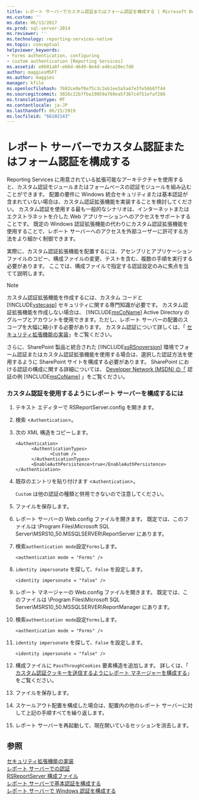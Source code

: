 ```yaml
---
title: レポート サーバーでカスタム認証またはフォーム認証を構成する | Microsoft Docs
ms.custom: ''
ms.date: 06/13/2017
ms.prod: sql-server-2014
ms.reviewer: ''
ms.technology: reporting-services-native
ms.topic: conceptual
helpviewer_keywords:
- Forms authentication, configuring
- custom authentication [Reporting Services]
ms.assetid: e8601a8f-e66d-4649-8e4d-a46ca20ec7d0
author: maggiesMSFT
ms.author: maggies
manager: kfile
ms.openlocfilehash: 7602ce0ef0e75c3c2eb1ee5a5a47e3fe56b87f44
ms.sourcegitcommit: 3026c22b7fba19059a769ea5f367c4f51efaf286
ms.translationtype: MT
ms.contentlocale: ja-JP
ms.lasthandoff: 06/15/2019
ms.locfileid: "66102143"
---
```

# <a name="configure-custom-or-forms-authentication-on-the-report-server"></a>レポート サーバーでカスタム認証またはフォーム認証を構成する
  Reporting Services に用意されている拡張可能なアーキテクチャを使用すると、カスタム認証モジュールまたはフォームベースの認証モジュールを組み込むことができます。 配置の要件に Windows 統合セキュリティまたは基本認証が含まれていない場合は、カスタム認証拡張機能を実装することを検討してください。 カスタム認証を使用する最も一般的なシナリオは、インターネットまたはエクストラネットを介した Web アプリケーションへのアクセスをサポートすることです。 既定の Windows 認証拡張機能の代わりにカスタム認証拡張機能を使用することで、レポート サーバーへのアクセスを外部ユーザーに許可する方法をより細かく制御できます。  
  
 実際に、カスタム認証拡張機能を配置するには、アセンブリとアプリケーション ファイルのコピー、構成ファイルの変更、テストを含む、複数の手順を実行する必要があります。 ここでは、構成ファイルで指定する認証設定のみに焦点を当てて説明します。  
  
> [!NOTE]  
>  カスタム認証拡張機能を作成するには、カスタム コードと [!INCLUDE[vstecasp](../../includes/vstecasp-md.md)] セキュリティに関する専門知識が必要です。 カスタム認証拡張機能を作成しない場合は、 [!INCLUDE[msCoName](../../includes/msconame-md.md)] Active Directory のグループとアカウントを使用できます。ただし、レポート サーバーの配置のスコープを大幅に縮小する必要があります。 カスタム認証について詳しくは、「 [セキュリティ拡張機能の実装](../extensions/security-extension/implementing-a-security-extension.md)」をご覧ください。  
  
 さらに、SharePoint 製品と統合された [!INCLUDE[ssRSnoversion](../../includes/ssrsnoversion-md.md)] 環境でフォーム認証またはカスタム認証拡張機能を使用する場合は、選択した認証方法を使用するように SharePoint サイトを構成する必要があります。 SharePoint における認証の構成に関する詳細については、 [Developer Network (MSDN) の「](https://go.microsoft.com/fwlink/?LinkId=115575) 認証の例 [!INCLUDE[msCoName](../../includes/msconame-md.md)] 」をご覧ください。  
  
### <a name="to-configure-a-report-server-to-use-custom-authentication"></a>カスタム認証を使用するようにレポート サーバーを構成するには  
  
1.  テキスト エディターで RSReportServer.config を開きます。  
  
2.  検索 <`Authentication`>。  
  
3.  次の XML 構造をコピーします。  
  
    ```  
    <Authentication>  
          <AuthenticationTypes>  
                 <Custom />  
          </AuthenticationTypes>  
          <EnableAuthPersistence>true</EnableAuthPersistence>  
    </Authentication>  
    ```  
  
4.  既存のエントリを貼り付けます <`Authentication`>。  
  
     `Custom` は他の認証の種類と併用できないので注意してください。  
  
5.  ファイルを保存します。  
  
6.  レポート サーバーの Web.config ファイルを開きます。 既定では、このファイルは \Program Files\Microsoft SQL Server\MSRS10_50.MSSQLSERVER\ReportServer にあります。  
  
7.  検索`authentication mode`設定`Forms`します。  
  
    ```  
    <authentication mode = "Forms" />  
    ```  
  
8.  `identity impersonate` を探して、`False` を設定します。  
  
    ```  
    <identity impersonate = "false" />  
    ```  
  
9. レポート マネージャーの Web.config ファイルを開きます。 既定では、このファイルは \Program Files\Microsoft SQL Server\MSRS10_50.MSSQLSERVER\ReportManager にあります。  
  
10. 検索`authentication mode`設定`Forms`します。  
  
    ```  
    <authentication mode = "Forms" />  
    ```  
  
11. `identity impersonate` を探して、`False` を設定します。  
  
    ```  
    <identity impersonate = "false" />  
    ```  
  
12. 構成ファイルに `PassThroughCookies` 要素構造を追加します。 詳しくは、「 [カスタム認証クッキーを送信するようにレポート マネージャーを構成する](configure-the-web-portal-to-pass-custom-authentication-cookies.md)」をご覧ください。  
  
13. ファイルを保存します。  
  
14. スケールアウト配置を構成した場合は、配置内の他のレポート サーバーに対して上記の手順すべてを繰り返します。  
  
15. レポート サーバーを再起動して、現在開いているセッションを消去します。  
  
## <a name="see-also"></a>参照  
 [セキュリティ拡張機能の実装](../extensions/security-extension/implementing-a-security-extension.md)   
 [レポート サーバーでの認証](authentication-with-the-report-server.md)   
 [RSReportServer 構成ファイル](../report-server/rsreportserver-config-configuration-file.md)   
 [レポート サーバーで基本認証を構成する](configure-basic-authentication-on-the-report-server.md)   
 [レポート サーバーで Windows 認証を構成する](configure-windows-authentication-on-the-report-server.md)  
  
  
